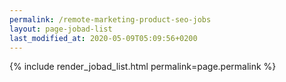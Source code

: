 ```yaml
---
permalink: /remote-marketing-product-seo-jobs
layout: page-jobad-list
last_modified_at: 2020-05-09T05:09:56+0200
---
```

{% include render_jobad_list.html permalink=page.permalink %}
